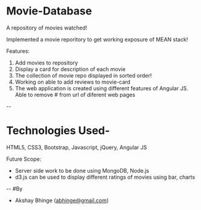 # Movie-Database
A repository of movies watched!

Implemented a movie reporitory to get working exposure of MEAN stack!

Features: 

1. Add movies to repository
2. Display a card for description of each movie
3. The collection of movie repo displayed in sorted order!
4. Working on able to add reviews to movie-card
5. The web application is created using different features of Angular JS. Able to remove # from url of diferent web pages


-- 
# Technologies Used-
HTML5, CSS3, Bootstrap, Javascript, jQuery, Angular JS

Future Scope:

- Server side work to be done using MongoDB, Node.js
- d3.js can be used to display different ratings of movies using bar, charts

--
#By
- Akshay Bhinge (abhinge@gmail.com)
